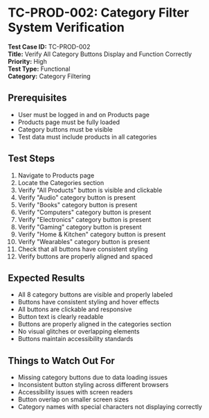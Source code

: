# TC-PROD-002: Category Filter System Verification

**Test Case ID:** TC-PROD-002  
**Title:** Verify All Category Buttons Display and Function Correctly  
**Priority:** High  
**Test Type:** Functional  
**Category:** Category Filtering  

## Prerequisites
- User must be logged in and on Products page
- Products page must be fully loaded
- Category buttons must be visible
- Test data must include products in all categories

## Test Steps
1. Navigate to Products page
2. Locate the Categories section
3. Verify "All Products" button is visible and clickable
4. Verify "Audio" category button is present
5. Verify "Books" category button is present
6. Verify "Computers" category button is present
7. Verify "Electronics" category button is present
8. Verify "Gaming" category button is present
9. Verify "Home & Kitchen" category button is present
10. Verify "Wearables" category button is present
11. Check that all buttons have consistent styling
12. Verify buttons are properly aligned and spaced

## Expected Results
- All 8 category buttons are visible and properly labeled
- Buttons have consistent styling and hover effects
- All buttons are clickable and responsive
- Button text is clearly readable
- Buttons are properly aligned in the categories section
- No visual glitches or overlapping elements
- Buttons maintain accessibility standards

## Things to Watch Out For
- Missing category buttons due to data loading issues
- Inconsistent button styling across different browsers
- Accessibility issues with screen readers
- Button overlap on smaller screen sizes
- Category names with special characters not displaying correctly 